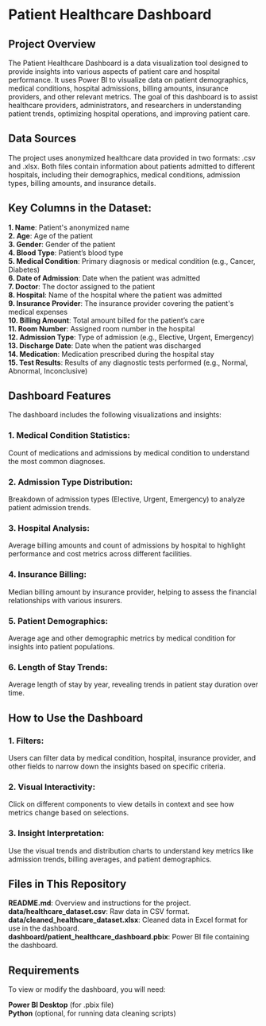 # Patient Healthcare Dashboard
## Project Overview
The Patient Healthcare Dashboard is a data visualization tool designed to provide insights into various aspects of patient care and hospital performance. It uses Power BI to visualize data on patient demographics, medical conditions, hospital admissions, billing amounts, insurance providers, and other relevant metrics. The goal of this dashboard is to assist healthcare providers, administrators, and researchers in understanding patient trends, optimizing hospital operations, and improving patient care.

## Data Sources
The project uses anonymized healthcare data provided in two formats: .csv and .xlsx. Both files contain information about patients admitted to different hospitals, including their demographics, medical conditions, admission types, billing amounts, and insurance details.

## Key Columns in the Dataset:
**1. Name**: Patient's anonymized name <br />
**2. Age**: Age of the patient <br />
**3. Gender**: Gender of the patient <br />
**4. Blood Type**: Patient’s blood type <br />
**5. Medical Condition**: Primary diagnosis or medical condition (e.g., Cancer, Diabetes) <br />
**6. Date of Admission**: Date when the patient was admitted <br />
**7. Doctor**: The doctor assigned to the patient <br />
**8. Hospital**: Name of the hospital where the patient was admitted <br />
**9. Insurance Provider**: The insurance provider covering the patient's medical expenses <br />
**10. Billing Amount**: Total amount billed for the patient’s care <br />
**11. Room Number**: Assigned room number in the hospital <br />
**12. Admission Type**: Type of admission (e.g., Elective, Urgent, Emergency) <br />
**13. Discharge Date**: Date when the patient was discharged <br />
**14. Medication**: Medication prescribed during the hospital stay <br />
**15. Test Results**: Results of any diagnostic tests performed (e.g., Normal, Abnormal, Inconclusive) <br />
## Dashboard Features
The dashboard includes the following visualizations and insights:

### 1. Medical Condition Statistics:

Count of medications and admissions by medical condition to understand the most common diagnoses.
### 2. Admission Type Distribution:

Breakdown of admission types (Elective, Urgent, Emergency) to analyze patient admission trends.
### 3. Hospital Analysis:

Average billing amounts and count of admissions by hospital to highlight performance and cost metrics across different facilities.
### 4. Insurance Billing:

Median billing amount by insurance provider, helping to assess the financial relationships with various insurers.
### 5. Patient Demographics:

Average age and other demographic metrics by medical condition for insights into patient populations.
### 6. Length of Stay Trends:

Average length of stay by year, revealing trends in patient stay duration over time.
## How to Use the Dashboard
### 1. Filters:

Users can filter data by medical condition, hospital, insurance provider, and other fields to narrow down the insights based on specific criteria.
### 2. Visual Interactivity:

Click on different components to view details in context and see how metrics change based on selections.
### 3. Insight Interpretation:

Use the visual trends and distribution charts to understand key metrics like admission trends, billing averages, and patient demographics.
## Files in This Repository
**README.md**: Overview and instructions for the project. <br />
**data/healthcare_dataset.csv**: Raw data in CSV format. <br />
**data/cleaned_healthcare_dataset.xlsx**: Cleaned data in Excel format for use in the dashboard. <br />
**dashboard/patient_healthcare_dashboard.pbix**: Power BI file containing the dashboard. <br />

## Requirements
To view or modify the dashboard, you will need:

**Power BI Desktop** (for .pbix file) <br />
**Python** (optional, for running data cleaning scripts) <br />
